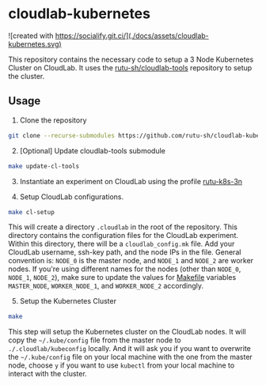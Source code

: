 # cloudlab-kubernetes

![created with https://socialify.git.ci/](./docs/assets/cloudlab-kubernetes.svg)

This repository contains the necessary code to setup a 3 Node Kubernetes Cluster on CloudLab. It uses the [rutu-sh/cloudlab-tools](https://github.com/rutu-sh/cloudlab-tools) repository to setup the cluster. 


## Usage

1. Clone the repository
```bash
git clone --recurse-submodules https://github.com/rutu-sh/cloudlab-kubernetes.git
```

2. [Optional] Update cloudlab-tools submodule
```bash
make update-cl-tools
```

3. Instantiate an experiment on CloudLab using the profile [rutu-k8s-3n](https://www.cloudlab.us/p/GWCloudLab/rutu-k8s-3n)

4. Setup CloudLab configurations. 

```bash
make cl-setup
```

This will create a directory `.cloudlab` in the root of the repository. This directory contains the configuration files for the CloudLab experiment. Within this directory, there will be a `cloudlab_config.mk` file. Add your CloudLab username, ssh-key path, and the node IPs in the file. General convention is: `NODE_0` is the master node, and `NODE_1` and `NODE_2` are worker nodes. If you're using different names for the nodes (other than `NODE_0`, `NODE_1`, `NODE_2`), make sure to update the values for [Makefile](./Makefile) variables `MASTER_NODE`, `WORKER_NODE_1`, and `WORKER_NODE_2` accordingly.

5. Setup the Kubernetes Cluster

```bash
make
```

This step will setup the Kubernetes cluster on the CloudLab nodes. It will copy the `~/.kube/config` file from the master node to `./.cloudlab/kubeconfig` locally. And it will ask you if you want to overwrite the `~/.kube/config` file on your local machine with the one from the master node, choose `y` if you want to use `kubectl` from your local machine to interact with the cluster.

<!-- TODO: Add teardown commands -->